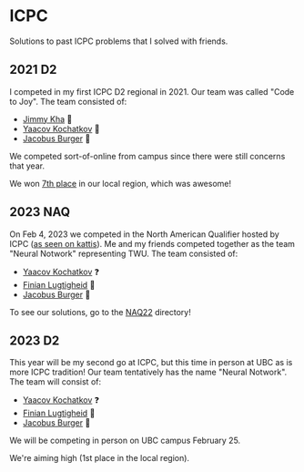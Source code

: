 # ICPC

Solutions to past ICPC problems that I solved with friends.

## 2021 D2

I competed in my first ICPC D2 regional in 2021. Our team was called "Code to Joy". The team consisted of:
* [Jimmy Kha](https://github.com/JamesKha) :otter:
* [Yaacov Kochatkov](https://github.com/yaacovkdev) :mammoth:
* [Jacobus Burger](https://github.com/LordUbuntu) :snake:

We competed sort-of-online from campus since there were still concerns that year.

We won [7th place](http://www.acmicpc-pacnw.org/scoreboard/2022/group10.html) in our local region, which was awesome!



## 2023 NAQ

On Feb 4, 2023 we competed in the North American Qualifier hosted by ICPC ([as seen on kattis](https://naq22.kattis.com/contests/naq22/standings?filter=4651)). Me and my friends competed together as the team "Neural Notwork" representing TWU. The team consisted of:

* [Yaacov Kochatkov](https://github.com/yaacovkdev) :question:
* [Finian Lugtigheid](https://github.com/DaSpikeyBos) :owl:
* [Jacobus Burger](https://github.com/LordUbuntu) :snake:

To see our solutions, go to the [NAQ22](https://github.com/LordUbuntu/ICPC/tree/main/NAQ22) directory!


## 2023 D2

This year will be my second go at ICPC, but this time in person at UBC as is more ICPC tradition! Our team tentatively has the name "Neural Notwork". The team will consist of:
* [Yaacov Kochatkov](https://github.com/yaacovkdev) :question:
* [Finian Lugtigheid](https://github.com/DaSpikeyBos) :owl:
* [Jacobus Burger](https://github.com/LordUbuntu) :snake:

We will be competing in person on UBC campus February 25.

We're aiming high (1st place in the local region).
